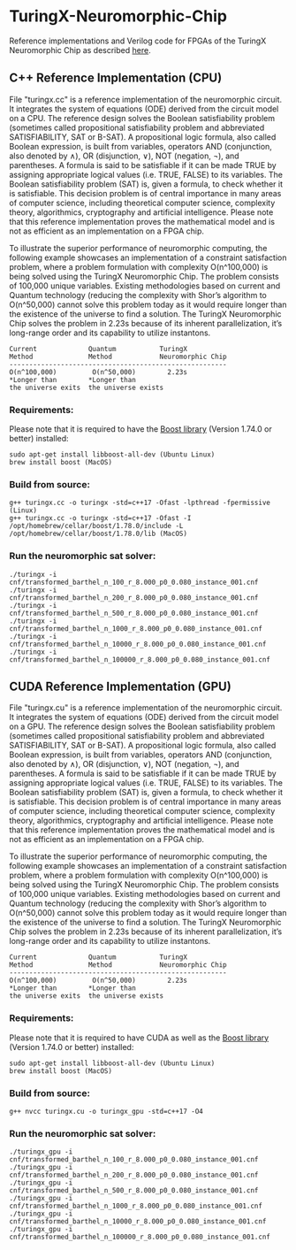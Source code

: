 # TuringX-Neuromorphic-Chip

Reference implementations and Verilog code for FPGAs of the TuringX Neuromorphic Chip as described [here](https://turingx.org/turingx-neuromorphic-chip/).

## C++ Reference Implementation (CPU)

File "turingx.cc" is a reference implementation of the neuromorphic circuit. It integrates the system of equations (ODE) derived from the circuit model on a CPU. The reference design solves the Boolean satisfiability problem (sometimes called propositional satisfiability problem and abbreviated SATISFIABILITY, SAT or B-SAT). A propositional logic formula, also called Boolean expression, is built from variables, operators AND (conjunction, also denoted by ∧), OR (disjunction, ∨), NOT (negation, ¬), and parentheses. A formula is said to be satisfiable if it can be made TRUE by assigning appropriate logical values (i.e. TRUE, FALSE) to its variables. The Boolean satisfiability problem (SAT) is, given a formula, to check whether it is satisfiable. This decision problem is of central importance in many areas of computer science, including theoretical computer science, complexity theory, algorithmics, cryptography and artificial intelligence. Please note that this reference implementation proves the mathematical model and is not as efficient as an implementation on a FPGA chip.

To illustrate the superior performance of neuromorphic computing, the following example showcases an implementation of a constraint satisfaction problem, where a problem formulation with complexity O(n^100,000) is being solved using the TuringX Neuromorphic Chip. The problem consists of 100,000 unique variables. Existing methodologies based on current and Quantum technology (reducing the complexity with Shor’s algorithm to O(n^50,000) cannot solve this problem today as it would require longer than the existence of the universe to find a solution. The TuringX Neuromorphic Chip solves the problem in 2.23s because of its inherent parallelization, it’s long-range order and its capability to utilize instantons.

```
Current             Quantum           TuringX
Method              Method            Neuromorphic Chip
-------------------------------------------------------
O(n^100,000)         O(n^50,000)        2.23s
*Longer than        *Longer than
the universe exits  the universe exists
```

### Requirements:
Please note that it is required to have the [Boost library](https://www.boost.org) (Version 1.74.0 or better) installed: 

```
sudo apt-get install libboost-all-dev (Ubuntu Linux)
brew install boost (MacOS)
```

### Build from source:

```
g++ turingx.cc -o turingx -std=c++17 -Ofast -lpthread -fpermissive (Linux)
g++ turingx.cc -o turingx -std=c++17 -Ofast -I /opt/homebrew/cellar/boost/1.78.0/include -L /opt/homebrew/cellar/boost/1.78.0/lib (MacOS)
```

### Run the neuromorphic sat solver:

```
./turingx -i cnf/transformed_barthel_n_100_r_8.000_p0_0.080_instance_001.cnf
./turingx -i cnf/transformed_barthel_n_200_r_8.000_p0_0.080_instance_001.cnf
./turingx -i cnf/transformed_barthel_n_500_r_8.000_p0_0.080_instance_001.cnf
./turingx -i cnf/transformed_barthel_n_1000_r_8.000_p0_0.080_instance_001.cnf
./turingx -i cnf/transformed_barthel_n_10000_r_8.000_p0_0.080_instance_001.cnf
./turingx -i cnf/transformed_barthel_n_100000_r_8.000_p0_0.080_instance_001.cnf
```

## CUDA Reference Implementation (GPU)

File "turingx.cu" is a reference implementation of the neuromorphic circuit. It integrates the system of equations (ODE) derived from the circuit model on a GPU. The reference design solves the Boolean satisfiability problem (sometimes called propositional satisfiability problem and abbreviated SATISFIABILITY, SAT or B-SAT). A propositional logic formula, also called Boolean expression, is built from variables, operators AND (conjunction, also denoted by ∧), OR (disjunction, ∨), NOT (negation, ¬), and parentheses. A formula is said to be satisfiable if it can be made TRUE by assigning appropriate logical values (i.e. TRUE, FALSE) to its variables. The Boolean satisfiability problem (SAT) is, given a formula, to check whether it is satisfiable. This decision problem is of central importance in many areas of computer science, including theoretical computer science, complexity theory, algorithmics, cryptography and artificial intelligence. Please note that this reference implementation proves the mathematical model and is not as efficient as an implementation on a FPGA chip.

To illustrate the superior performance of neuromorphic computing, the following example showcases an implementation of a constraint satisfaction problem, where a problem formulation with complexity O(n^100,000) is being solved using the TuringX Neuromorphic Chip. The problem consists of 100,000 unique variables. Existing methodologies based on current and Quantum technology (reducing the complexity with Shor’s algorithm to O(n^50,000) cannot solve this problem today as it would require longer than the existence of the universe to find a solution. The TuringX Neuromorphic Chip solves the problem in 2.23s because of its inherent parallelization, it’s long-range order and its capability to utilize instantons.

```
Current             Quantum           TuringX
Method              Method            Neuromorphic Chip
-------------------------------------------------------
O(n^100,000)         O(n^50,000)        2.23s
*Longer than        *Longer than
the universe exits  the universe exists
```

### Requirements:
Please note that it is required to have CUDA as well as the [Boost library](https://www.boost.org) (Version 1.74.0 or better) installed: 

```
sudo apt-get install libboost-all-dev (Ubuntu Linux)
brew install boost (MacOS)
```

### Build from source:

```
g++ nvcc turingx.cu -o turingx_gpu -std=c++17 -O4
```

### Run the neuromorphic sat solver:

```
./turingx_gpu -i cnf/transformed_barthel_n_100_r_8.000_p0_0.080_instance_001.cnf
./turingx_gpu -i cnf/transformed_barthel_n_200_r_8.000_p0_0.080_instance_001.cnf
./turingx_gpu -i cnf/transformed_barthel_n_500_r_8.000_p0_0.080_instance_001.cnf
./turingx_gpu -i cnf/transformed_barthel_n_1000_r_8.000_p0_0.080_instance_001.cnf
./turingx_gpu -i cnf/transformed_barthel_n_10000_r_8.000_p0_0.080_instance_001.cnf
./turingx_gpu -i cnf/transformed_barthel_n_100000_r_8.000_p0_0.080_instance_001.cnf
```




